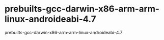 prebuilts-gcc-darwin-x86-arm-arm-linux-androideabi-4.7
======================================================

prebuilts-gcc-darwin-x86-arm-arm-linux-androideabi-4.7
